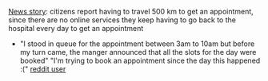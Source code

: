 [News story](https://www.reddit.com/r/unitedstatesofindia/comments/zgkv7u/online_servers_at_delhis_aiims_were_crippled_by_a/): citizens report having to travel 500 km to get an appointment, since there are no online services they keep having to go back to the hospital every day to get an appointment
- "I stood in queue for the appointment between 3am to 10am but before my turn came, the manger announced that all the slots for the day were booked"
"I'm trying to book an appointment since the day this happened :(" [reddit user](https://www.reddit.com/r/india/comments/z734vw/hackers_demand_rs_200cr_in_cryptocurrency_from/) 